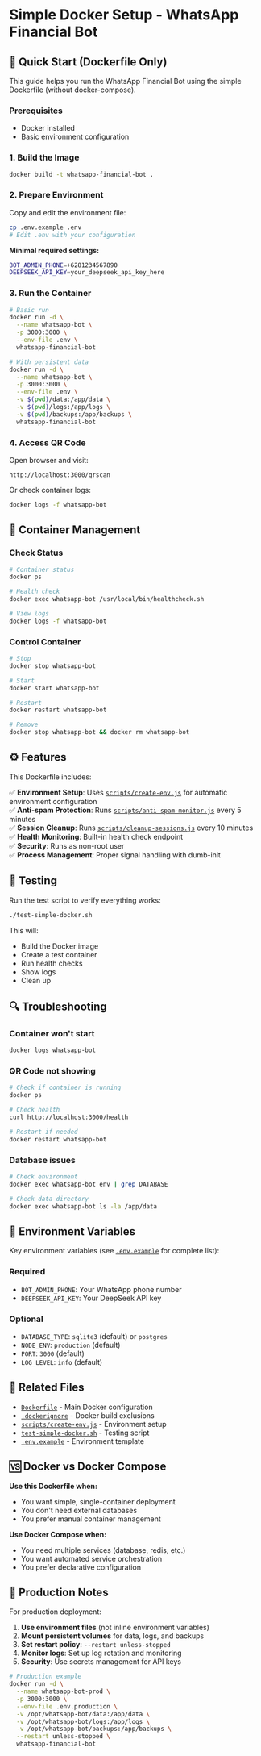 # Simple Docker Setup - WhatsApp Financial Bot

## 🚀 Quick Start (Dockerfile Only)

This guide helps you run the WhatsApp Financial Bot using the simple Dockerfile (without docker-compose).

### Prerequisites

- Docker installed
- Basic environment configuration

### 1. Build the Image

```bash
docker build -t whatsapp-financial-bot .
```

### 2. Prepare Environment

Copy and edit the environment file:

```bash
cp .env.example .env
# Edit .env with your configuration
```

**Minimal required settings:**
```bash
BOT_ADMIN_PHONE=+6281234567890
DEEPSEEK_API_KEY=your_deepseek_api_key_here
```

### 3. Run the Container

```bash
# Basic run
docker run -d \
  --name whatsapp-bot \
  -p 3000:3000 \
  --env-file .env \
  whatsapp-financial-bot

# With persistent data
docker run -d \
  --name whatsapp-bot \
  -p 3000:3000 \
  --env-file .env \
  -v $(pwd)/data:/app/data \
  -v $(pwd)/logs:/app/logs \
  -v $(pwd)/backups:/app/backups \
  whatsapp-financial-bot
```

### 4. Access QR Code

Open browser and visit:
```
http://localhost:3000/qrscan
```

Or check container logs:
```bash
docker logs -f whatsapp-bot
```

## 🔧 Container Management

### Check Status
```bash
# Container status
docker ps

# Health check
docker exec whatsapp-bot /usr/local/bin/healthcheck.sh

# View logs
docker logs -f whatsapp-bot
```

### Control Container
```bash
# Stop
docker stop whatsapp-bot

# Start
docker start whatsapp-bot

# Restart
docker restart whatsapp-bot

# Remove
docker stop whatsapp-bot && docker rm whatsapp-bot
```

## ⚙️ Features

This Dockerfile includes:

✅ **Environment Setup**: Uses [`scripts/create-env.js`](scripts/create-env.js) for automatic environment configuration  
✅ **Anti-spam Protection**: Runs [`scripts/anti-spam-monitor.js`](scripts/anti-spam-monitor.js) every 5 minutes  
✅ **Session Cleanup**: Runs [`scripts/cleanup-sessions.js`](scripts/cleanup-sessions.js) every 10 minutes  
✅ **Health Monitoring**: Built-in health check endpoint  
✅ **Security**: Runs as non-root user  
✅ **Process Management**: Proper signal handling with dumb-init  

## 🧪 Testing

Run the test script to verify everything works:

```bash
./test-simple-docker.sh
```

This will:
- Build the Docker image
- Create a test container
- Run health checks
- Show logs
- Clean up

## 🔍 Troubleshooting

### Container won't start
```bash
docker logs whatsapp-bot
```

### QR Code not showing
```bash
# Check if container is running
docker ps

# Check health
curl http://localhost:3000/health

# Restart if needed
docker restart whatsapp-bot
```

### Database issues
```bash
# Check environment
docker exec whatsapp-bot env | grep DATABASE

# Check data directory
docker exec whatsapp-bot ls -la /app/data
```

## 📝 Environment Variables

Key environment variables (see [`.env.example`](.env.example) for complete list):

### Required
- `BOT_ADMIN_PHONE`: Your WhatsApp phone number
- `DEEPSEEK_API_KEY`: Your DeepSeek API key

### Optional
- `DATABASE_TYPE`: `sqlite3` (default) or `postgres`
- `NODE_ENV`: `production` (default)
- `PORT`: `3000` (default)
- `LOG_LEVEL`: `info` (default)

## 🔗 Related Files

- [`Dockerfile`](Dockerfile) - Main Docker configuration
- [`.dockerignore`](.dockerignore) - Docker build exclusions
- [`scripts/create-env.js`](scripts/create-env.js) - Environment setup
- [`test-simple-docker.sh`](test-simple-docker.sh) - Testing script
- [`.env.example`](.env.example) - Environment template

## 🆚 Docker vs Docker Compose

**Use this Dockerfile when:**
- You want simple, single-container deployment
- You don't need external databases
- You prefer manual container management

**Use Docker Compose when:**
- You need multiple services (database, redis, etc.)
- You want automated service orchestration
- You prefer declarative configuration

## 🚨 Production Notes

For production deployment:

1. **Use environment files** (not inline environment variables)
2. **Mount persistent volumes** for data, logs, and backups
3. **Set restart policy**: `--restart unless-stopped`
4. **Monitor logs**: Set up log rotation and monitoring
5. **Security**: Use secrets management for API keys

```bash
# Production example
docker run -d \
  --name whatsapp-bot-prod \
  -p 3000:3000 \
  --env-file .env.production \
  -v /opt/whatsapp-bot/data:/app/data \
  -v /opt/whatsapp-bot/logs:/app/logs \
  -v /opt/whatsapp-bot/backups:/app/backups \
  --restart unless-stopped \
  whatsapp-financial-bot